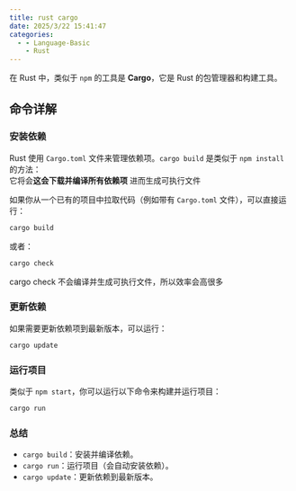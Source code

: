 ```yaml
---
title: rust cargo
date: 2025/3/22 15:41:47
categories:
  - - Language-Basic
    - Rust
---
```


在 Rust 中，类似于 `npm` 的工具是 **Cargo**，它是 Rust 的包管理器和构建工具。

## 命令详解

### 安装依赖
Rust 使用 `Cargo.toml` 文件来管理依赖项。`cargo build` 是类似于 `npm install` 的方法：  
它将会**这会下载并编译所有依赖项** 进而生成可执行文件

如果你从一个已有的项目中拉取代码（例如带有 `Cargo.toml` 文件），可以直接运行：
```bash
cargo build
```
或者：
```bash
cargo check
```
cargo check 不会编译并生成可执行文件，所以效率会高很多

### 更新依赖
如果需要更新依赖项到最新版本，可以运行：
```bash
cargo update
```

### 运行项目
类似于 `npm start`，你可以运行以下命令来构建并运行项目：
```bash
cargo run
```

### 总结
- `cargo build`：安装并编译依赖。
- `cargo run`：运行项目（会自动安装依赖）。
- `cargo update`：更新依赖到最新版本。
